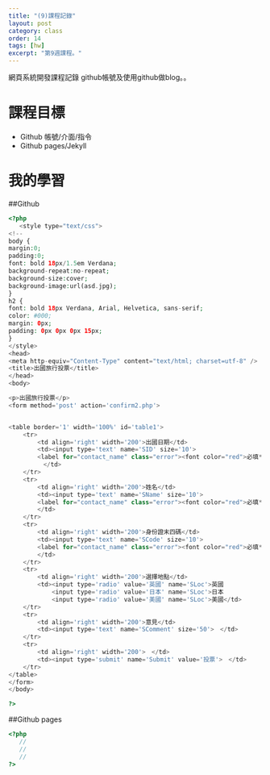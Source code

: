 ```yaml
---
title: "(9)課程記錄"
layout: post
category: class
order: 14
tags: [hw]
excerpt: "第9週課程。"
---
```

網頁系統開發課程記錄
github帳號及使用github做blog。。

# 課程目標
- Github 帳號/介面/指令
- Github pages/Jekyll

# 我的學習

##Github



```php
<?php
   <style type="text/css">
<!--
body {
margin:0;
padding:0;
font: bold 18px/1.5em Verdana;
background-repeat:no-repeat;
background-size:cover;
background-image:url(asd.jpg);
}
h2 {
font: bold 18px Verdana, Arial, Helvetica, sans-serif;
color: #000;
margin: 0px;
padding: 0px 0px 0px 15px;
}
</style>
<head>
<meta http-equiv="Content-Type" content="text/html; charset=utf-8" />
<title>出國旅行投票</title>
</head>
<body>

<p>出國旅行投票</p>
<form method='post' action='confirm2.php'>


<table border='1' width='100%' id='table1'>
    <tr>
        <td align='right' width='200'>出國日期</td>
        <td><input type='text' name='SID' size='10'>
        <label for="contact_name" class="error"><font color="red">必填*</font></label>
        　</td>
    </tr>
    <tr>
        <td align='right' width='200'>姓名</td>
        <td><input type='text' name='SName' size='10'>
        <label for="contact_name" class="error"><font color="red">必填*</font></label>
        </td>
    </tr>
    <tr>
        <td align='right' width='200'>身份證末四碼</td>
        <td><input type='text' name='SCode' size='10'>
        <label for="contact_name" class="error"><font color="red">必填*</font></label>
        </td>
    </tr>
    <tr>
        <td align='right' width='200'>選擇地點</td>
        <td><input type='radio' value='英國' name='SLoc'>英國
            <input type='radio' value='日本' name='SLoc'>日本
            <input type='radio' value='美國' name='SLoc'>美國</td>
    </tr>
    <tr>
        <td align='right' width='200'>意見</td>
        <td><input type='text' name='SComment' size='50'>　</td>
    </tr>
    <tr>
        <td align='right' width='200'>　</td>
        <td><input type='submit' name='Submit' value='投票'>　</td>
    </tr>
</table>
</form>
</body>

?>
```
##Github pages

```php
<?php
   //
   //
   //
?>
```


[1]: https://github.com/        "GitHub"
[2]: https://pages.github.com/  "GitHub Pages"
[3]: https://jekyllrb.com/      "Jekyll"
[4]: http://markdown.tw         "Markdown文件"
[5]: http://dillinger.io/       "Dillinger"








